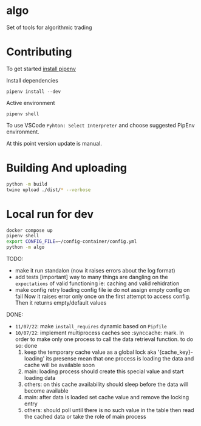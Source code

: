 # algo
Set of tools for algorithmic trading

# Contributing 
To get started [install pipenv](https://pipenv.pypa.io/en/latest/install/#crude-installation-of-pipenv)

Install dependencies
```
pipenv install --dev
```

Active environment
```
pipenv shell
```

To use VSCode `Pyhton: Select Interpreter` and choose suggested PipEnv environment.

At this point version update is manual. 

# Building And uploading
```sh
python -m build
twine upload ./dist/* --verbose
```

# Local run for dev

```sh
docker compose up
pipenv shell
export CONFIG_FILE=~/config-container/config.yml
python -m algo

```

TODO: 
  * make it run standalon (now it raises errors about the log format)
  * add tests [important] way to many things are dangling on the `expectations` of valid functioning ie: caching and valid rehidration
  * make config retry loading config file ie do not assign empty config on fail
    Now it raises error only once on the first attempt to access config. Then it returns empty/default values
  

DONE:
  * `11/07/22`: make `install_requires` dynamic based on `Pipfile`
  * `10/07/22`: implement multiprocess caches see :synccache: mark. In order to make only one process to call the data retrieval function. to do so: done 
    1. keep the temporary cache value as a global lock aka '{cache_key}-loading' its presense mean that one process is loading the data and cache will be available soon
    1. main: loading process should create this special value and start loading data
    1. others: on this cache availability should sleep before the data will become available
    1. main: after data is loaded set cache value and remove the locking entry
    1. others: should poll until there is no such value in the table then read the cached data or take the role of main process